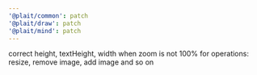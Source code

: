 ```yaml
---
'@plait/common': patch
'@plait/draw': patch
'@plait/mind': patch
---
```


correct height, textHeight, width when zoom is not 100% for operations: resize, remove image, add image and so on
